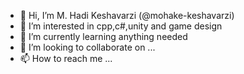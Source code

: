 - 👋 Hi, I’m M. Hadi Keshavarzi  (@mohake-keshavarzi)
- 👀 I’m interested in cpp,c#,unity and game design 
- 🌱 I’m currently learning anything needed
- 💞️ I’m looking to collaborate on ...
- 📫 How to reach me ...

<!---
mohake-keshavarzi/mohake-keshavarzi is a ✨ special ✨ repository because its `README.md` (this file) appears on your GitHub profile.
You can click the Preview link to take a look at your changes.
--->
